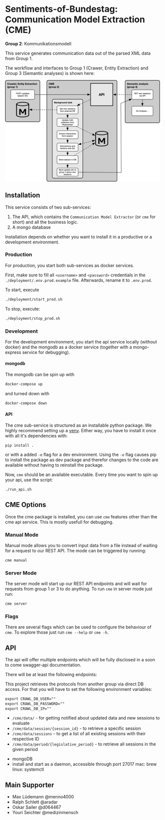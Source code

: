 # Sentiments-of-Bundestag: Communication Model Extraction (CME)

**Group 2**: Kommunikationsmodell

This service generates communication data out of the parsed XML data from Group 1.

The workflow and interfaces to Group 1 (Crawer, Entity Extraction) and Group 3 (Semantic analyses) is shown here:

![Ablaufdiagramm](./resources/Ablaufdiagramm.jpg)

## Installation

This service consists of two sub-services:
1. The API, which contains the `Communication Model Extractor` (or `cme` for short) and all the business logic.
2. A mongo database
 
Installation depends on whether you want to install it in a productive or a development environment.

### Production

For production, you start both sub-services as docker services.

First, make sure to fill all `<username>` and `<password>` credentials in the `./deployment/.env.prod.example` file.
Afterwards, rename it to `.env.prod`.

To start, execute 

```bash
./deployment/start_prod.sh
```

To stop, execute:

```bash
./deployment/stop_prod.sh
```

### Development

For the development environment, you start the api service locally (without docker) and the mongodb as a docker service (together with a mongo-express service for debugging).  

#### mongodb

The mongodb can be spin up with

```bash
docker-compose up
```

and turned down with 

```bash
docker-compose down
```

#### API

The cme sub-service is structured as an installable python package. We highly recommend setting up a 
[venv](https://docs.python.org/3/library/venv.html). Either way, you have to install it once with all it's dependencies 
with:

```
pip install .
```

or with a added `-e` flag for a dev environment. Using the `-e` flag causes pip to install the package as dev package and therefor changes to the code are available without having to reinstall the package.

Now, `cme` should be an available executable. Every time you want to spin up your api, use the script: 

```bash
./run_api.sh
```

## CME Options

Once the cme package is installed, you can use `cme` features other than the cme api service. 
This is mostly usefull for debugging. 

### Manual Mode

Manual mode allows you to convert input data from a file instead of waiting for a request to our REST API. The mode can 
be triggered by running: 
```bash
cme manual
```

### Server Mode

The server mode will start up our REST API endpoints and will wait for requests from group 1 or 3 
to do anything. To run `cme` in server mode just run:
```bash
cme server
```

### Flags
There are several flags which can be used to configure the behaviour of `cme`. To explore those 
just run `cme --help` or `cme -h`.

## API

The api will offer multiple endpoints which will be fully disclosed in a soon to come swagger-api documentation.

There will be at least the following endpoints:


This project retrieves the protocols from another group via direct DB access. For that you will have to set the following environment variables:
```
export CRAWL_DB_USER=""
export CRAWL_DB_PASSWORD=""
export CRAWL_DB_IP=""
``` 

* `/cme/data/` - for getting notified about updated data and new sessions to evaluate
* `/cme/data/session/{session_id}` - to retrieve a specific session
* `/cme/data/sessions` - to get a list of all existing sessions with their respective ID
* `/cme/data/period/{legislative_period}` - to retrieve all sessions in the given period

- mongoDB
- install and start as a daemon, accessible through port 27017 
    mac: brew
    linux: systemctl

## Main Supporter

* Max Lüdemann @menno4000
* Ralph Schlett @aradar
* Oskar Sailer @d064467
* Youri Seichter @medizinmensch
